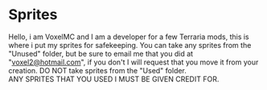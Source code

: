 # Sprites
Hello, i am VoxelMC and I am a developer for a few Terraria mods, this is where i put my sprites for safekeeping. You can take any sprites from the "Unused" folder, but be sure to email me that you did at "voxel2@hotmail.com", if you don't I will request that you move it from your creation. DO NOT take sprites from the "Used" folder.
<br>ANY SPRITES THAT YOU USED I MUST BE GIVEN CREDIT FOR.
